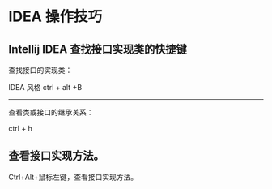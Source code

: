 # IDEA 操作技巧

## Intellij IDEA 查找接口实现类的快捷键

查找接口的实现类：

IDEA 风格 ctrl + alt +B

------

查看类或接口的继承关系：

ctrl + h

## 查看接口实现方法。

Ctrl+Alt+鼠标左键，查看接口实现方法。